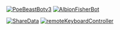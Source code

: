 [![PoeBeastBotv3](https://github-readme-stats.vercel.app/api/pin/?username=jamesCrumble&repo=PoeBeastBotv3&theme=dark)](https://github.com/JamesCrumbleProduction/PoeBeastBotv3)
[![AlbionFisherBot](https://github-readme-stats.vercel.app/api/pin/?username=jamesCrumbleProduction&repo=AlbionFisherBot&theme=dark)](https://github.com/JamesCrumbleProduction/AlbionFisherBot)



[![ShareData](https://github-readme-stats.vercel.app//api/pin//?username=jamesCrumble&repo=ShareData&theme=dark)](https://github.com/JamesCrumble/ShareData)
[![remoteKeyboardController](https://github-readme-stats.vercel.app//api//pin//?username=jamesCrumble&repo=remoteKeyboardController&theme=dark)](https://github.com/JamesCrumble/remoteKeyboardController)

<!-- <p>
    <a href="(https://github.com/JamesCrumble)">
        <img width="800" height="450" alt="Git Languages" src="https://github-readme-stats.vercel.app//api//top-langs//?username=jamesCrumble&theme=dark"/>
    </a>
</p>
 -->
